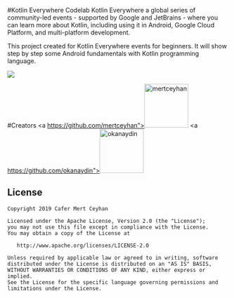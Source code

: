 #Kotlin Everywhere Codelab
Kotlin Everywhere a global series of community-led events - supported by Google and JetBrains - where you can learn more about Kotlin, including using it in Android, Google Cloud Platform, and multi-platform development.

This project created for Kotlin Everywhere events for beginners. It will show step by step some Android fundamentals with Kotlin programming language.

<img src="https://i.ibb.co/f1Xh3QD/image.png"/>

#Creators
<a https://github.com/mertceyhan"><img border="0" alt="mertceyhan" src="https://avatars3.githubusercontent.com/u/22434597?s=460&v=4" width="100" height="100">
<a https://github.com/okanaydin"><img border="0" alt="okanaydin" src="https://avatars1.githubusercontent.com/u/11614563?s=400&v=4" width="100" height="100">


License
--------
    Copyright 2019 Cafer Mert Ceyhan

    Licensed under the Apache License, Version 2.0 (the "License");
    you may not use this file except in compliance with the License.
    You may obtain a copy of the License at

       http://www.apache.org/licenses/LICENSE-2.0

    Unless required by applicable law or agreed to in writing, software
    distributed under the License is distributed on an "AS IS" BASIS,
    WITHOUT WARRANTIES OR CONDITIONS OF ANY KIND, either express or implied.
    See the License for the specific language governing permissions and
    limitations under the License.

